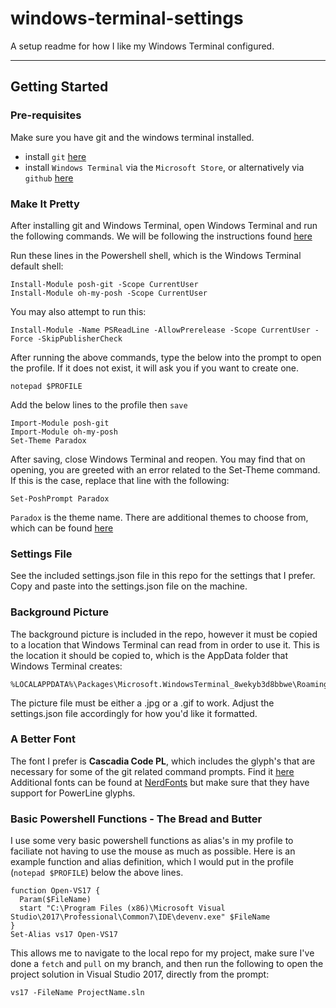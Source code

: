 # windows-terminal-settings
A setup readme for how I like my Windows Terminal configured.

---

## Getting Started

### Pre-requisites
Make sure you have git and the windows terminal installed.
- install `git` [here](https://git-scm.com/downloads)
- install `Windows Terminal` via the `Microsoft Store`, or alternatively via `github` [here](https://github.com/microsoft/terminal/releases)

### Make It Pretty
After installing git and Windows Terminal, open Windows Terminal and run the following commands. We will be following
the instructions found [here](https://www.hanselman.com/blog/how-to-make-a-pretty-prompt-in-windows-terminal-with-powerline-nerd-fonts-cascadia-code-wsl-and-ohmyposh)

Run these lines in the Powershell shell, which is the Windows Terminal default shell:
```
Install-Module posh-git -Scope CurrentUser
Install-Module oh-my-posh -Scope CurrentUser
```
You may also attempt to run this:
```
Install-Module -Name PSReadLine -AllowPrerelease -Scope CurrentUser -Force -SkipPublisherCheck
```
After running the above commands, type the below into the prompt to open the profile. If it does not exist, it will ask you if you want to create one.
```
notepad $PROFILE
```
Add the below lines to the profile then `save`
```
Import-Module posh-git
Import-Module oh-my-posh
Set-Theme Paradox
```
After saving, close Windows Terminal and reopen. You may find that on opening, you are greeted with an error related to the Set-Theme command. If this is the case, replace that line with the following:
```
Set-PoshPrompt Paradox
```
`Paradox` is the theme name. There are additional themes to choose from, which can be found [here](https://github.com/JanDeDobbeleer/oh-my-posh?WT.mc_id=-blog-scottha#themes)

### Settings File
See the included settings.json file in this repo for the settings that I prefer. Copy and paste into the settings.json file on the machine.

### Background Picture
The background picture is included in the repo, however it must be copied to a location that Windows Terminal can read from in order to use it.
This is the location it should be copied to, which is the AppData folder that Windows Terminal creates:
```
%LOCALAPPDATA%\Packages\Microsoft.WindowsTerminal_8wekyb3d8bbwe\RoamingState
```
The picture file must be either a .jpg or a .gif to work. Adjust the settings.json file accordingly for how you'd like it formatted.

### A Better Font
The font I prefer is **Cascadia Code PL**, which includes the glyph's that are necessary for some of the git related command prompts. Find it [here](https://github.com/microsoft/cascadia-code/releases?WT.mc_id=-blog-scottha)
Additional fonts can be found at [NerdFonts](https://www.nerdfonts.com/) but make sure that they have support for PowerLine glyphs.

### Basic Powershell Functions - The Bread and Butter
I use some very basic powershell functions as alias's in my profile to faciliate not having to use the mouse as much as possible. Here is an example function and alias definition, which I would put in the profile (`notepad $PROFILE`) below the above lines. 
```
function Open-VS17 {
  Param($FileName)
  start "C:\Program Files (x86)\Microsoft Visual Studio\2017\Professional\Common7\IDE\devenv.exe" $FileName
}
Set-Alias vs17 Open-VS17
```
This allows me to navigate to the local repo for my project, make sure I've done a `fetch` and `pull` on my branch, and then run the following to open the project solution in Visual Studio 2017, directly from the prompt:
```
vs17 -FileName ProjectName.sln
```
